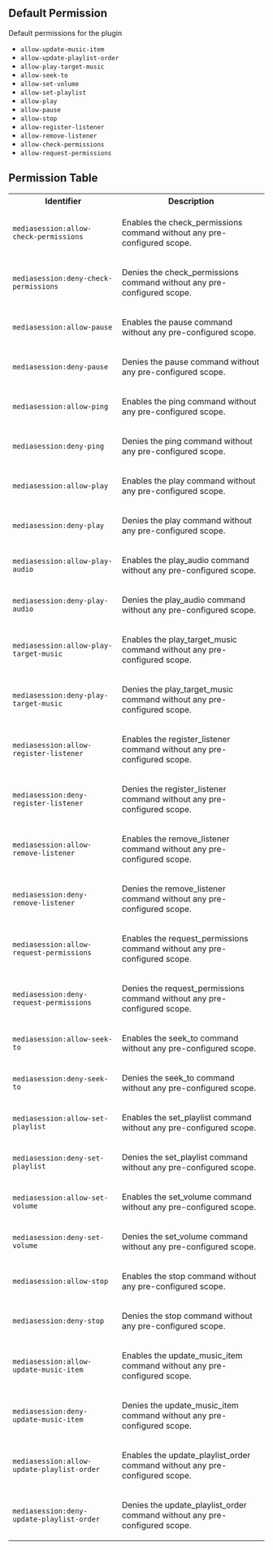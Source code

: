 ## Default Permission

Default permissions for the plugin

- `allow-update-music-item`
- `allow-update-playlist-order`
- `allow-play-target-music`
- `allow-seek-to`
- `allow-set-volume`
- `allow-set-playlist`
- `allow-play`
- `allow-pause`
- `allow-stop`
- `allow-register-listener`
- `allow-remove-listener`
- `allow-check-permissions`
- `allow-request-permissions`

## Permission Table

<table>
<tr>
<th>Identifier</th>
<th>Description</th>
</tr>


<tr>
<td>

`mediasession:allow-check-permissions`

</td>
<td>

Enables the check_permissions command without any pre-configured scope.

</td>
</tr>

<tr>
<td>

`mediasession:deny-check-permissions`

</td>
<td>

Denies the check_permissions command without any pre-configured scope.

</td>
</tr>

<tr>
<td>

`mediasession:allow-pause`

</td>
<td>

Enables the pause command without any pre-configured scope.

</td>
</tr>

<tr>
<td>

`mediasession:deny-pause`

</td>
<td>

Denies the pause command without any pre-configured scope.

</td>
</tr>

<tr>
<td>

`mediasession:allow-ping`

</td>
<td>

Enables the ping command without any pre-configured scope.

</td>
</tr>

<tr>
<td>

`mediasession:deny-ping`

</td>
<td>

Denies the ping command without any pre-configured scope.

</td>
</tr>

<tr>
<td>

`mediasession:allow-play`

</td>
<td>

Enables the play command without any pre-configured scope.

</td>
</tr>

<tr>
<td>

`mediasession:deny-play`

</td>
<td>

Denies the play command without any pre-configured scope.

</td>
</tr>

<tr>
<td>

`mediasession:allow-play-audio`

</td>
<td>

Enables the play_audio command without any pre-configured scope.

</td>
</tr>

<tr>
<td>

`mediasession:deny-play-audio`

</td>
<td>

Denies the play_audio command without any pre-configured scope.

</td>
</tr>

<tr>
<td>

`mediasession:allow-play-target-music`

</td>
<td>

Enables the play_target_music command without any pre-configured scope.

</td>
</tr>

<tr>
<td>

`mediasession:deny-play-target-music`

</td>
<td>

Denies the play_target_music command without any pre-configured scope.

</td>
</tr>

<tr>
<td>

`mediasession:allow-register-listener`

</td>
<td>

Enables the register_listener command without any pre-configured scope.

</td>
</tr>

<tr>
<td>

`mediasession:deny-register-listener`

</td>
<td>

Denies the register_listener command without any pre-configured scope.

</td>
</tr>

<tr>
<td>

`mediasession:allow-remove-listener`

</td>
<td>

Enables the remove_listener command without any pre-configured scope.

</td>
</tr>

<tr>
<td>

`mediasession:deny-remove-listener`

</td>
<td>

Denies the remove_listener command without any pre-configured scope.

</td>
</tr>

<tr>
<td>

`mediasession:allow-request-permissions`

</td>
<td>

Enables the request_permissions command without any pre-configured scope.

</td>
</tr>

<tr>
<td>

`mediasession:deny-request-permissions`

</td>
<td>

Denies the request_permissions command without any pre-configured scope.

</td>
</tr>

<tr>
<td>

`mediasession:allow-seek-to`

</td>
<td>

Enables the seek_to command without any pre-configured scope.

</td>
</tr>

<tr>
<td>

`mediasession:deny-seek-to`

</td>
<td>

Denies the seek_to command without any pre-configured scope.

</td>
</tr>

<tr>
<td>

`mediasession:allow-set-playlist`

</td>
<td>

Enables the set_playlist command without any pre-configured scope.

</td>
</tr>

<tr>
<td>

`mediasession:deny-set-playlist`

</td>
<td>

Denies the set_playlist command without any pre-configured scope.

</td>
</tr>

<tr>
<td>

`mediasession:allow-set-volume`

</td>
<td>

Enables the set_volume command without any pre-configured scope.

</td>
</tr>

<tr>
<td>

`mediasession:deny-set-volume`

</td>
<td>

Denies the set_volume command without any pre-configured scope.

</td>
</tr>

<tr>
<td>

`mediasession:allow-stop`

</td>
<td>

Enables the stop command without any pre-configured scope.

</td>
</tr>

<tr>
<td>

`mediasession:deny-stop`

</td>
<td>

Denies the stop command without any pre-configured scope.

</td>
</tr>

<tr>
<td>

`mediasession:allow-update-music-item`

</td>
<td>

Enables the update_music_item command without any pre-configured scope.

</td>
</tr>

<tr>
<td>

`mediasession:deny-update-music-item`

</td>
<td>

Denies the update_music_item command without any pre-configured scope.

</td>
</tr>

<tr>
<td>

`mediasession:allow-update-playlist-order`

</td>
<td>

Enables the update_playlist_order command without any pre-configured scope.

</td>
</tr>

<tr>
<td>

`mediasession:deny-update-playlist-order`

</td>
<td>

Denies the update_playlist_order command without any pre-configured scope.

</td>
</tr>
</table>
